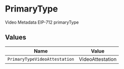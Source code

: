 # PrimaryType

Video Metadata EIP-712 primaryType


## Values

| Name                          | Value                         |
| ----------------------------- | ----------------------------- |
| `PrimaryTypeVideoAttestation` | VideoAttestation              |